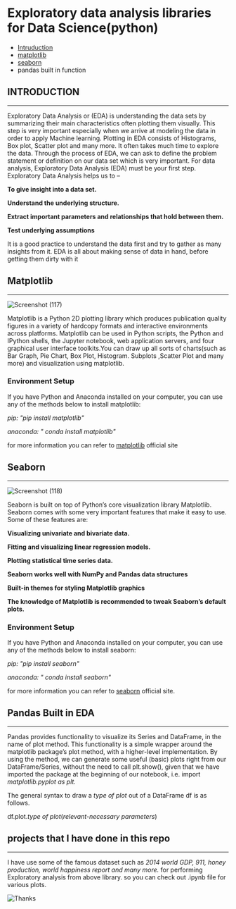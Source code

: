 # Exploratory data analysis libraries for Data Science(python)
* [Intruduction](#introduction)
* [matplotlib](#matplotlib)
* [seaborn](#seaborn)
* pandas built in function

## INTRODUCTION
-----------------
Exploratory Data Analysis or (EDA) is understanding the data sets by summarizing their main characteristics often plotting them visually. This step is very important especially when we arrive at modeling the data in order to apply Machine learning. Plotting in EDA consists of Histograms, Box plot, Scatter plot and many more. It often takes much time to explore the data. Through the process of EDA, we can ask to define the problem statement or definition on our data set which is very important.
For data analysis, Exploratory Data Analysis (EDA) must be your first step. Exploratory Data Analysis helps us to –

**To give insight into a data set.**

**Understand the underlying structure.**

**Extract important parameters and relationships that hold between them.**

**Test underlying assumptions**

It is a good practice to understand the data first and try to gather as many insights from it. EDA is all about making sense of data in hand, before getting them dirty with it


## Matplotlib
------------------------
![Screenshot (117)](https://user-images.githubusercontent.com/86251750/131215488-94af2d33-08f1-456a-be19-b67c7d843c2b.png)

Matplotlib is a Python 2D plotting library which produces publication quality figures in a variety of hardcopy formats and interactive environments across platforms. Matplotlib can be used in Python scripts, the Python and IPython shells, the Jupyter notebook, web application servers, and four graphical user interface toolkits.You can draw up all sorts of charts(such as Bar Graph, Pie Chart, Box Plot, Histogram. Subplots ,Scatter Plot and many more) and visualization using matplotlib.

### Environment Setup

If you have Python and Anaconda installed on your computer, you can use any of the methods below to install matplotlib:

*pip: "pip install matplotlib"*

*anaconda: " conda install matplotlib"*

for more information you can refer to [matplotlib](https://matplotlib.org/) official site

## Seaborn
-----------------------
![Screenshot (118)](https://user-images.githubusercontent.com/86251750/131215821-a3141328-0d6f-48a1-a234-4044299af2ef.png)

Seaborn is built on top of Python’s core visualization library Matplotlib. Seaborn comes with some very important features that make it easy to use. Some of these features are:

**Visualizing univariate and bivariate data.**

**Fitting and visualizing linear regression models.**

**Plotting statistical time series data.**

**Seaborn works well with NumPy and Pandas data structures**

**Built-in themes for styling Matplotlib graphics**

**The knowledge of Matplotlib is recommended to tweak Seaborn’s default plots.**

### Environment Setup

If you have Python and Anaconda installed on your computer, you can use any of the methods below to install seaborn:

*pip: "pip install seaborn"*

*anaconda: " conda install seaborn"*

for more information you can refer to [seaborn](https://seaborn.pydata.org/) official site.

## Pandas Built in EDA
------------------------

Pandas provides functionality to visualize its Series and DataFrame, in the name of plot method. This functionality is a simple wrapper around the matplotlib package’s plot method, with a higher-level implementation. By using the method, we can generate some useful (basic) plots right from our DataFrame/Series, without the need to call plt.show(), given that we have imported the package at the beginning of our notebook, i.e. import *matplotlib.pyplot as plt.*

The general syntax to draw a *type of plot* out of a DataFrame df is as follows.

df.plot.*type of plot*(*relevant-necessary parameters*)

## projects that I have done in this repo
---------------------------------------------

I have  use some of the famous dataset such as *2014 world GDP, 911, honey production, world happiness report and many more.* for performing Exploratory analysis from above library. so you can check out .ipynb file for various plots.



![Thanks](https://media.giphy.com/media/6tHy8UAbv3zgs/giphy.gif)


